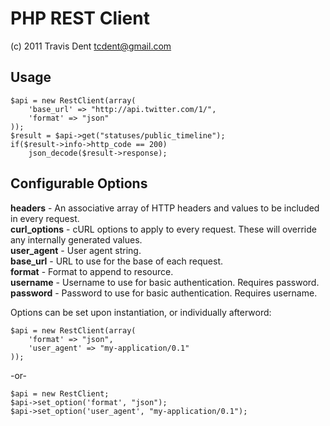PHP REST Client
===============
(c) 2011 Travis Dent <tcdent@gmail.com>

Usage
-----
    $api = new RestClient(array(
        'base_url' => "http://api.twitter.com/1/", 
        'format' => "json"
    ));
    $result = $api->get("statuses/public_timeline");
    if($result->info->http_code == 200)
        json_decode($result->response);

Configurable Options
--------------------
**headers** - An associative array of HTTP headers and values to be included in every request.  
**curl_options** - cURL options to apply to every request. These will override any internally generated values.  
**user_agent** - User agent string.  
**base_url** - URL to use for the base of each request.  
**format** - Format to append to resource.  
**username** - Username to use for basic authentication. Requires password.  
**password** - Password to use for basic authentication. Requires username.  


Options can be set upon instantiation, or individually afterword:

    $api = new RestClient(array(
        'format' => "json", 
        'user_agent' => "my-application/0.1"
    ));

-or-

    $api = new RestClient;
    $api->set_option('format', "json");
    $api->set_option('user_agent', "my-application/0.1");

